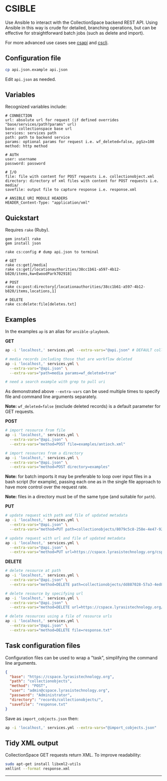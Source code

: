 CSIBLE
======

Use Ansible to interact with the CollectionSpace backend REST API. Using Ansible in this way is crude for detailed, branching operations, but can be effective for straightforward batch jobs (such as delete and import).

For more advanced use cases see [csapi](https://github.com/mark-cooper/csapi) and [cscli](https://github.com/mark-cooper/cscli).

Configuration file
------------------

```bash
cp api.json.example api.json
```

Edit `api.json` as needed.

Variables
---------

Recognized variables include:

```
# CONNECTION
url: absolute url for request (if defined overrides "base/services/path?params" url)
base: collectionspace base url
services: services path
path: path to backend service
params: optional params for request i.e. wf_deleted=false, pgSz=100
method: http method

# AUTH
user: username
password: password

# I/O
file: file with content for POST requests i.e. collectionobject.xml
directory: directory of xml files with content for POST requests i.e. media/
savefile: output file to capture response i.e. response.xml

# ANSIBLE URI MODULE HEADERS
HEADER_Content-Type: "application/xml"
```

Quickstart
----------

Requires `rake` (Ruby).

```
gem install rake
gem install json

rake cs:config # dump api.json to terminal

# GET
rake cs:get[/media]
rake cs:get[/locationauthorities/38cc1b61-a597-4b12-b820/items,kw=EwoodPark702918]

# POST
rake cs:post:directory[/locationauthorities/38cc1b61-a597-4b12-b820/items,locations,1]

# DELETE
rake cs:delete:file[deletes.txt]
```

Examples
--------

In the examples `ap` is an alias for `ansible-playbook`.

**GET**

```bash
ap -i 'localhost,' services.yml --extra-vars="@api.json" # DEFAULT collectionobjects

# media records including those that are workflow deleted
ap -i 'localhost,' services.yml \
  --extra-vars="@api.json" \
  --extra-vars="path=media params=wf_deleted=true"

# need a search example with grep to pull uri
```

As demonstrated above `--extra-vars` can be used multiple times to specify file and command line arguments separately.

**Note:** `wf_deleted=false` (exclude deleted records) is a default parameter for GET requests.

**POST**

```bash
# import resource from file
ap -i 'localhost,' services.yml \
  --extra-vars="@api.json" \
  --extra-vars="method=POST file=examples/antioch.xml"

# import resources from a directory
ap -i 'localhost,' services.yml \
  --extra-vars="@api.json" \
  --extra-vars="method=POST directory=examples"
```

**Note:** for batch imports it may be preferable to loop over input files in a bash script (for example), passing each one as in the single file approach to have more control over the request rate.

**Note:** files in a directory must be of the same type (and suitable for `path`).

**PUT**

```bash
# update request with path and file of updated metadata
ap -i 'localhost,' services.yml \
  --extra-vars="@api.json" \
  --extra-vars="method=PUT path=collectionobjects/8079c5c8-258e-4e47-921b file=examples/antioch-updated.xml"

# update request with url and file of updated metadata
ap -i 'localhost,' services.yml \
  --extra-vars="@api.json" \
  --extra-vars="method=PUT url=https://cspace.lyrasistechnology.org/cspace-services/collectionobjects/8079c5c8-258e-4e47-921b file=examples/antioch-updated.xml"
```

**DELETE**

```bash
# delete resource at path
ap -i 'localhost,' services.yml \
  --extra-vars="@api.json" \
  --extra-vars="method=DELETE path=collectionobjects/dd887028-57a3-4ed8-b3c4"

# delete resource by specifying url
ap -i 'localhost,' services.yml \
  --extra-vars="@api.json" \
  --extra-vars="method=DELETE url=https://cspace.lyrasistechnology.org/cspace-services/collectionobjects/d87be7a7-2edc-45ce-b03e"

# delete resources using a file of resource urls
ap -i 'localhost,' services.yml \
  --extra-vars="@api.json" \
  --extra-vars="method=DELETE file=response.txt"
```

Task configuration files
------------------------

Configuration files can be used to wrap a "task", simplifying the command line arguments.

```json
{
  "base": "https://cspace.lyrasistechnology.org",
  "path": "collectionobjects",
  "method": "POST",
  "user": "admin@cspace.lyrasistechnology.org",
  "password": "Administrator",
  "directory": "records/collectionobjects/",
  "savefile": "response.txt"
}
```

Save as `import_cobjects.json` then:

```bash
ap -i 'localhost,' services.yml --extra-vars="@import_cobjects.json"
```

Tidy XML output
---------------

CollectionSpace GET requests return XML. To improve readability:

```bash
sudo apt-get install libxml2-utils
xmllint --format response.xml
```

---
